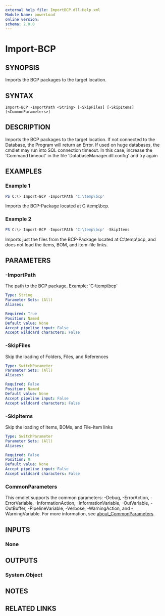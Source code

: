 ```yaml
---
external help file: ImportBCP.dll-Help.xml
Module Name: powerLoad
online version:
schema: 2.0.0
---
```


# Import-BCP

## SYNOPSIS
Imports the BCP packages to the target location.

## SYNTAX

```
Import-BCP -ImportPath <String> [-SkipFiles] [-SkipItems] [<CommonParameters>]
```

## DESCRIPTION
Imports the BCP packages to the target location.
If not connected to the Database, the Program will return an Error.
If used on huge databases, the cmdlet may run into SQL connection timeout. In this case, increase the 'CommandTimeout' in the file 'DatabaseManager.dll.config' and try again

## EXAMPLES

### Example 1
```powershell
PS C:\> Import-BCP -ImportPAth 'C:\temp\bcp'
```

Imports the BCP-Package located at C:\temp\bcp.

### Example 2
```powershell
PS C:\> Import-BCP -ImportPAth 'C:\temp\bcp' -SkipItems
```

Imports just the files from the BCP-Package located at C:\temp\bcp, and does not load the items, BOM, and item-file links.

## PARAMETERS

### -ImportPath
The path to the BCP package. Example: 'C:\temp\bcp'

```yaml
Type: String
Parameter Sets: (All)
Aliases:

Required: True
Position: Named
Default value: None
Accept pipeline input: False
Accept wildcard characters: False
```

### -SkipFiles
Skip the loading of Folders, Files, and References

```yaml
Type: SwitchParameter
Parameter Sets: (All)
Aliases:

Required: False
Position: Named
Default value: None
Accept pipeline input: False
Accept wildcard characters: False
```

### -SkipItems
Skip the loading of Items, BOMs, and File-Item links

```yaml
Type: SwitchParameter
Parameter Sets: (All)
Aliases:

Required: False
Position: 0
Default value: None
Accept pipeline input: False
Accept wildcard characters: False
```

### CommonParameters
This cmdlet supports the common parameters: -Debug, -ErrorAction, -ErrorVariable, -InformationAction, -InformationVariable, -OutVariable, -OutBuffer, -PipelineVariable, -Verbose, -WarningAction, and -WarningVariable. For more information, see [about_CommonParameters](http://go.microsoft.com/fwlink/?LinkID=113216).

## INPUTS

### None

## OUTPUTS

### System.Object
## NOTES

## RELATED LINKS
